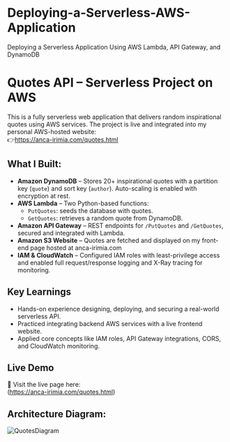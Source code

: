 # Deploying-a-Serverless-AWS-Application
Deploying a Serverless Application Using AWS Lambda, API Gateway, and DynamoDB
#  Quotes API – Serverless Project on AWS

This is a fully serverless web application that delivers random inspirational quotes using AWS services. The project is live and integrated into my personal AWS-hosted website:  
👉https://anca-irimia.com/quotes.html

## What I Built:

- **Amazon DynamoDB** – Stores 20+ inspirational quotes with a partition key (`quote`) and sort key (`author`). Auto-scaling is enabled with encryption at rest.
- **AWS Lambda** – Two Python-based functions:
  - `PutQuotes`: seeds the database with quotes.
  - `GetQuotes`: retrieves a random quote from DynamoDB.
- **Amazon API Gateway** – REST endpoints for `/PutQuotes` and `/GetQuotes`, secured and integrated with Lambda.
- **Amazon S3 Website** – Quotes are fetched and displayed on my front-end page hosted at anca-irimia.com
- **IAM & CloudWatch** – Configured IAM roles with least-privilege access and enabled full request/response logging and X-Ray tracing for monitoring.

##  Key Learnings

- Hands-on experience designing, deploying, and securing a real-world serverless API.
- Practiced integrating backend AWS services with a live frontend website.
- Applied core concepts like IAM roles, API Gateway integrations, CORS, and CloudWatch monitoring.

##  Live Demo

📄 Visit the live page here:  
(https://anca-irimia.com/quotes.html)

## Architecture Diagram:


![QuotesDiagram](https://github.com/user-attachments/assets/43f24140-fe2c-4d4a-902a-08527fcef458)
